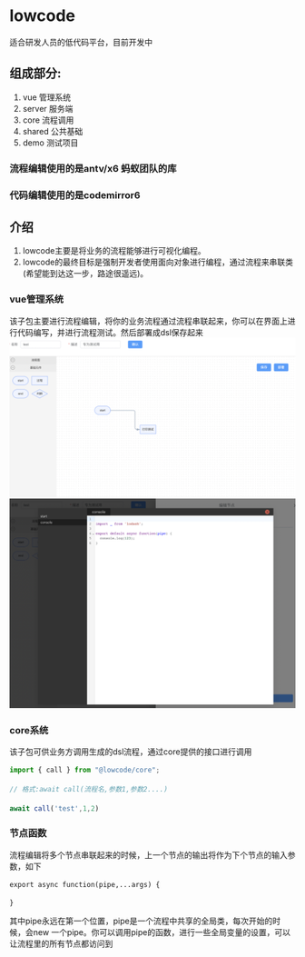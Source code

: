 # lowcode

适合研发人员的低代码平台，目前开发中

## 组成部分:
1. vue 管理系统
2. server 服务端
3. core 流程调用
4. shared 公共基础
5. demo 测试项目

### 流程编辑使用的是antv/x6 蚂蚁团队的库
### 代码编辑使用的是codemirror6

## 介绍
1. lowcode主要是将业务的流程能够进行可视化编程。
2. lowcode的最终目标是强制开发者使用面向对象进行编程，通过流程来串联类(希望能到达这一步，路途很遥远)。


### vue管理系统
该子包主要进行流程编辑，将你的业务流程通过流程串联起来，你可以在界面上进行代码编写，并进行流程测试。然后部署成dsl保存起来
![image](./images/flow1.png)
![image](./images/code.png)



### core系统
该子包可供业务方调用生成的dsl流程，通过core提供的接口进行调用
```js
import { call } from "@lowcode/core";

// 格式:await call(流程名,参数1,参数2....)

await call('test',1,2)

```


### 节点函数
流程编辑将多个节点串联起来的时候，上一个节点的输出将作为下个节点的输入参数，如下
```
export async function(pipe,...args) {

}
```

其中pipe永远在第一个位置，pipe是一个流程中共享的全局类，每次开始的时候，会new 一个pipe。你可以调用pipe的函数，进行一些全局变量的设置，可以让流程里的所有节点都访问到
